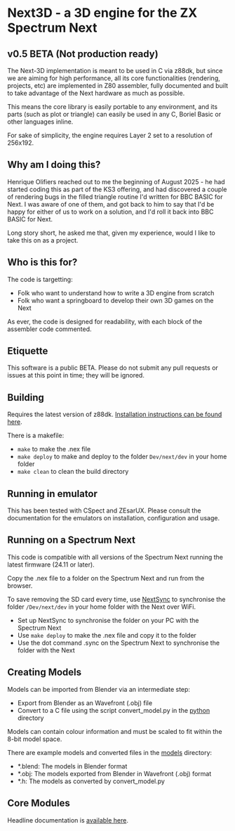 # Next3D - a 3D engine for the ZX Spectrum Next

## v0.5 BETA (Not production ready)

The Next-3D implementation is meant to be used in C via z88dk, but since we are aiming for high performance, all its core functionalities (rendering, projects, etc) are implemented in Z80 assembler, fully documented and built to take advantage of the Next hardware as much as possible.

This means the core library is easily portable to any environment, and its parts (such as plot or triangle) can easily be used in any C, Boriel Basic or other languages inline.

For sake of simplicity, the engine requires Layer 2 set to a resolution of 256x192.

## Why am I doing this?

Henrique Olifiers reached out to me the beginning of August 2025 - he had started coding this as part of the KS3 offering, and had discovered a couple of rendering bugs in the filled triangle routine I'd written for BBC BASIC for Next. I was aware of one of them, and got back to him to say that I'd be happy for either of us to work on a solution, and I'd roll it back into BBC BASIC for Next.

Long story short, he asked me that, given my experience, would I like to take this on as a project.

## Who is this for?

The code is targetting:

- Folk who want to understand how to write a 3D engine from scratch
- Folk who want a springboard to develop their own 3D games on the Next

As ever, the code is designed for readability, with each block of the assembler code commented.

## Etiquette

This software is a public BETA. Please do not submit any pull requests or issues at this point in time; they will be ignored.

## Building

Requires the latest version of z88dk. [Installation instructions can be found here](https://github.com/z88dk/z88dk/wiki/installation).

There is a makefile:

- `make` to make the .nex file
- `make deploy` to make and deploy to the folder `Dev/next/dev` in your home folder
- `make clean` to clean the build directory

## Running in emulator

This has been tested with CSpect and ZEsarUX. Please consult the documentation for the emulators on installation, configuration and usage.

## Running on a Spectrum Next

This code is compatible with all versions of the Spectrum Next running the latest firmware (24.11 or later).

Copy the .nex file to a folder on the Spectrum Next and run from the browser.

To save removing the SD card every time, use [NextSync](https://solhsa.com/specnext.html#NEXTSYNC) to synchronise the folder `/Dev/next/dev` in your home folder with the Next over WiFi.

- Set up NextSync to synchronise the folder on your PC with the Spectrum Next
- Use `make deploy` to make the .nex file and copy it to the folder
- Use the dot command .sync on the Spectrum Next to synchronise the folder with the Next

## Creating Models

Models can be imported from Blender via an intermediate step:

- Export from Blender as an Wavefront (.obj) file
- Convert to a C file using the script convert_model.py in the [python](./python/) directory

Models can contain colour information and must be scaled to fit within the 8-bit model space.

There are example models and converted files in the [models](./models/) directory:

- *.blend: The models in Blender format
- *.obj: The models exported from Blender in Wavefront (.obj) format
- *.h: The models as converted by convert_model.py

## Core Modules

Headline documentation is [available here](documentation/README.md).
